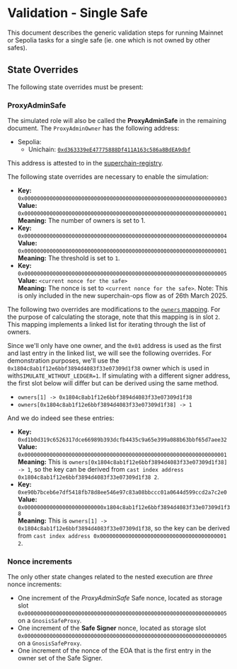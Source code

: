 # Validation - Single Safe

This document describes the generic validation steps for running Mainnet or Sepolia tasks for a single safe (ie. one which is not owned by other safes).

## State Overrides

The following state overrides must be present:

### ProxyAdminSafe

The simulated role will also be called the **ProxyAdminSafe** in the remaining document.
The `ProxyAdminOwner` has the following address:

- Sepolia:
  - Unichain: [`0xd363339eE47775888Df411A163c586a8BdEA9dbf`](https://sepolia.etherscan.io/address/0xd363339eE47775888Df411A163c586a8BdEA9dbf)

This address is attested to in the [superchain-registry](https://github.com/ethereum-optimism/superchain-registry/blob/9dc8a7dfb8081291315d0c0ccf871f46c7753b63/superchain/configs/sepolia/unichain.toml#L46).

The following state overrides are necessary to enable the simulation:

- **Key:** `0x0000000000000000000000000000000000000000000000000000000000000003` <br/>
  **Value:** `0x0000000000000000000000000000000000000000000000000000000000000001` <br/>
  **Meaning:** The number of owners is set to 1.
- **Key:** `0x0000000000000000000000000000000000000000000000000000000000000004` <br/>
  **Value:** `0x0000000000000000000000000000000000000000000000000000000000000001`
  **Meaning:** The threshold is set to `1`.
- **Key:** `0x0000000000000000000000000000000000000000000000000000000000000005` <br/>
  **Value:** `<current nonce for the safe>` <br/>
  **Meaning:** The nonce is set to `<current nonce for the safe>`. Note: This is only included in the new superchain-ops flow as of 26th March 2025.

The following two overrides are modifications to the [`owners` mapping](https://github.com/safe-global/safe-contracts/blob/v1.4.0/contracts/libraries/SafeStorage.sol#L15). For the purpose of calculating the storage, note that this mapping is in slot `2`.
This mapping implements a linked list for iterating through the list of owners.

Since we'll only have one owner, and the `0x01` address is used as the first and last entry in the linked list, we will see the following overrides. For demonstration purposes, we'll use the `0x1804c8ab1f12e6bbf3894d4083f33e07309d1f38` owner which is used in with`SIMULATE_WITHOUT_LEDGER=1`. If simulating with a different signer address, the first slot below will differ but can be derived using the same method.

- `owners[1] -> 0x1804c8ab1f12e6bbf3894d4083f33e07309d1f38`
- `owners[0x1804c8ab1f12e6bbf3894d4083f33e07309d1f38] -> 1`

And we do indeed see these entries:

- **Key:** `0xd1b0d319c6526317dce66989b393dcfb4435c9a65e399a088b63bbf65d7aee32` <br/>
  **Value:** `0x0000000000000000000000000000000000000000000000000000000000000001` <br/>
  **Meaning:** This is `owners[0x1804c8ab1f12e6bbf3894d4083f33e07309d1f38] -> 1`, so the key can be
  derived from `cast index address 0x1804c8ab1f12e6bbf3894d4083f33e07309d1f38 2`.
- **Key:** `0xe90b7bceb6e7df5418fb78d8ee546e97c83a08bbccc01a0644d599ccd2a7c2e0` <br/>
  **Value:** `0x0000000000000000000000000x1804c8ab1f12e6bbf3894d4083f33e07309d1f38` <br/>
  **Meaning:** This is `owners[1] -> 0x1804c8ab1f12e6bbf3894d4083f33e07309d1f38`, so the key can be
  derived from `cast index address 0x0000000000000000000000000000000000000001 2`.

### Nonce increments

The only other state changes related to the nested execution are _three_ nonce increments:

- One increment of the *ProxyAdminSafe* Safe nonce, located as storage slot
  `0x0000000000000000000000000000000000000000000000000000000000000005` on a
  `GnosisSafeProxy`.
- One increment of the **Safe Signer** nonce, located as storage slot
  `0x0000000000000000000000000000000000000000000000000000000000000005` on a
  `GnosisSafeProxy`.
- One increment of the nonce of the EOA that is the first entry in the owner set of the Safe Signer.
